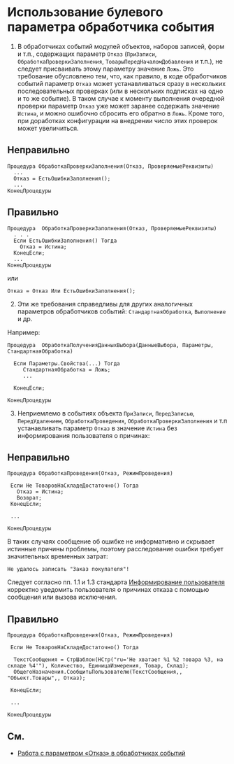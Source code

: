 # Использование булевого параметра обработчика события

1. В обработчиках событий модулей объектов, наборов записей, форм и т.п., содержащих параметр `Отказ` (`ПриЗаписи`, `ОбработкаПроверкиЗаполнения`, `ТоварыПередНачаломДобавления` и т.п.), не следует присваивать этому параметру значение `Ложь`.
Это требование обусловлено тем, что, как правило, в коде обработчиков событий параметр `Отказ` может устанавливаться сразу в нескольких последовательных проверках (или в нескольких подписках на одно и то же событие). 
В таком случае к моменту выполнения очередной проверки параметр `Отказ` уже может заранее содержать значение `Истина`, и можно ошибочно сбросить его обратно в `Ложь`.
Кроме того, при доработках конфигурации на внедрении число этих проверок может увеличиться.

## Неправильно

```bsl
Процедура ОбработкаПроверкиЗаполнения(Отказ, ПроверяемыеРеквизиты) 
  ... 
  Отказ = ЕстьОшибкиЗаполнения(); 
  ... 
КонецПроцедуры
```

## Правильно

```bsl
Процедура  ОбработкаПроверкиЗаполнения(Отказ, ПроверяемыеРеквизиты) 
  . . . 
  Если ЕстьОшибкиЗаполнения() Тогда 
    Отказ = Истина;
  КонецЕсли; 
  ... 
КонецПроцедуры 
```

или

```bsl
Отказ = Отказ Или ЕстьОшибкиЗаполнения(); 
```

2. Эти же требования справедливы для других аналогичных параметров обработчиков событий: `СтандартнаяОбработка`, `Выполнение` и др.

Например:

```bsl
Процедура  ОбработкаПолученияДанныхВыбора(ДанныеВыбора, Параметры, СтандартнаяОбработка) 
 
  Если Параметры.Свойства(...) Тогда 
     СтандартнаяОбработка = Ложь; 
     ...
 
  КонецЕсли; 

КонецПроцедуры
```

3. Неприемлемо в событиях объекта `ПриЗаписи`, `ПередЗаписью`, `ПередУдалением`, `ОбработкаПроведения`, `ОбработкаПроверкиЗаполнения` и т.п устанавливать параметр `Отказ` в значение `Истина` без информирования пользователя о причинах: 

## Неправильно

```bsl
Процедура ОбработкаПроведения(Отказ, РежимПроведения)

 Если Не ТоваровНаСкладеДостаточно() Тогда
   Отказ = Истина;
   Возврат;
 КонецЕсли;

 ...

КонецПроцедуры
```

В таких случаях сообщение об ошибке не информативно и скрывает истинные причины проблемы, поэтому расследование ошибки требует значительных временных затрат: 

```bsl
Не удалось записать "Заказ покупателя"!
```

Следует согласно пп. 1.1 и 1.3 стандарта [Информирование пользователя](https://its.1c.ru/db/v8std#content:400:hdoc) корректно уведомить пользователя о причинах отказа с помощью сообщения или вызова исключения.

## Правильно

```bsl
Процедура ОбработкаПроведения(Отказ, РежимПроведения)

 Если Не ТоваровНаСкладеДостаточно() Тогда
  
  ТекстСообщения = СтрШаблон(НСтр("ru='Не хватает %1 %2 товара %3, на складе %4'"), Количество, ЕдиницаИзмерения, Товар, Склад);
  ОбщегоНазначения.СообщитьПользователю(ТекстСообщения,, "Объект.Товары",, Отказ);
  
 КонецЕсли;
 
 ...

КонецПроцедуры 
```

## См.

- [Работа с параметром «Отказ» в обработчиках событий](https://its.1c.ru/db/v8std#content:686:hdoc:1)
